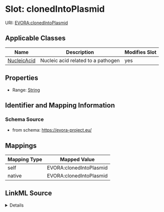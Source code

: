 

# Slot: clonedIntoPlasmid



URI: [EVORA:clonedIntoPlasmid](https://evora-project.eu/clonedIntoPlasmid)



<!-- no inheritance hierarchy -->





## Applicable Classes

| Name | Description | Modifies Slot |
| --- | --- | --- |
| [NucleicAcid](NucleicAcid.md) | Nucleic acid related to a pathogen |  yes  |







## Properties

* Range: [String](String.md)





## Identifier and Mapping Information







### Schema Source


* from schema: https://evora-project.eu/




## Mappings

| Mapping Type | Mapped Value |
| ---  | ---  |
| self | EVORA:clonedIntoPlasmid |
| native | EVORA:clonedIntoPlasmid |




## LinkML Source

<details>
```yaml
name: clonedIntoPlasmid
from_schema: https://evora-project.eu/
rank: 1000
alias: clonedIntoPlasmid
domain_of:
- Nucleic Acid
range: string

```
</details>